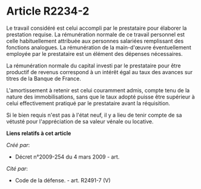 # Article R2234-2

Le travail considéré est celui accompli par le prestataire pour élaborer la prestation requise. La rémunération normale de ce
travail personnel est celle habituellement attribuée aux personnes salariées remplissant des fonctions analogues. La
rémunération de la main-d'œuvre éventuellement employée par le prestataire est un élément des dépenses nécessaires.

La rémunération normale du capital investi par le prestataire pour être productif de revenus correspond à un intérêt égal au
taux des avances sur titres de la Banque de France.

L'amortissement à retenir est celui couramment admis, compte tenu de la nature des immobilisations, sans que le taux adopté
puisse être supérieur à celui effectivement pratiqué par le prestataire avant la réquisition.

Si le bien requis n'est pas à l'état neuf, il y a lieu de tenir compte de sa vétusté pour l'appréciation de sa valeur vénale
ou locative.

**Liens relatifs à cet article**

_Créé par_:

  - Décret n°2009-254 du 4 mars 2009 - art.

_Cité par_:

  - Code de la défense. - art. R2491-7 (V)
